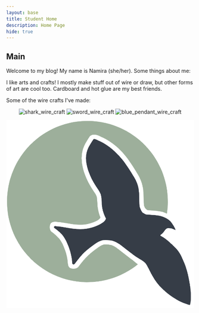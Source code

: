 ```yaml
---
layout: base
title: Student Home 
description: Home Page
hide: true
---
```



## Main 

Welcome to my blog! My name is Namira (she/her). Some things about me:


I like arts and crafts! I mostly make stuff out of wire or draw, but other forms of art are cool too. Cardboard and hot glue are my best friends.

Some of the wire crafts I've made:
<div style="text-align: center;">
    <img src="im" alt=shark_wire_craft width="200">
    <img src="https://media.discordapp.net/attachments/1212912855444095016/1314629281632223243/IMG_1664.jpg?ex=6754776d&is=675325ed&hm=0adae5e7208227074e88f4598696b13cfca5426220ce3893d65a68630e165236&=&format=webp&width=308&height=411" alt=sword_wire_craft width="200">
    <img src="https://media.discordapp.net/attachments/1212912855444095016/1314629282412232837/IMG_1665.jpg?ex=6754776d&is=675325ed&hm=429bbfd9779b1d1ee4e296f508a793df010e0dde452180ec5537a118e3b948d6&=&format=webp&width=308&height=411" alt=blue_pendant_wire_craft width=200>




![alt text](images/logo.png)
